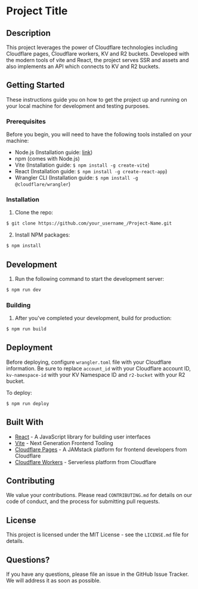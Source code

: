 # Project Title

## Description

This project leverages the power of Cloudflare technologies including Cloudflare pages, Cloudflare workers, KV and R2 buckets. Developed with the modern tools of vite and React, the project serves SSR and assets and also implements an API which connects to KV and R2 buckets.

## Getting Started

These instructions guide you on how to get the project up and running on your local machine for development and testing purposes.

### Prerequisites

Before you begin, you will need to have the following tools installed on your machine:

- Node.js (Installation guide: [link](https://nodejs.org/en/download/))
- npm (comes with Node.js)
- Vite (Installation guide: `$ npm install -g create-vite`)
- React (Installation guide: `$ npm install -g create-react-app`)
- Wrangler CLI (Installation guide: `$ npm install -g @cloudflare/wrangler`)

### Installation

1. Clone the repo:

```bash
$ git clone https://github.com/your_username_/Project-Name.git
```

2. Install NPM packages:

```bash
$ npm install
```

## Development

1. Run the following command to start the development server:

```bash
$ npm run dev
```

### Building

1. After you've completed your development, build for production:

```bash
$ npm run build
```

## Deployment

Before deploying, configure `wrangler.toml` file with your Cloudflare information. Be sure to replace `account_id` with your Cloudflare account ID, `kv-namespace-id` with your KV Namespace ID and `r2-bucket` with your R2 bucket.

To deploy:

```bash
$ npm run deploy
```

## Built With

- [React](https://reactjs.org/) - A JavaScript library for building user interfaces
- [Vite](https://vitejs.dev/) - Next Generation Frontend Tooling
- [Cloudflare Pages](https://pages.cloudflare.com/) - A JAMstack platform for frontend developers from Cloudflare
- [Cloudflare Workers](https://workers.cloudflare.com/) - Serverless platform from Cloudflare

## Contributing

We value your contributions. Please read `CONTRIBUTING.md` for details on our code of conduct, and the process for submitting pull requests.

## License

This project is licensed under the MIT License - see the `LICENSE.md` file for details.

## Questions?

If you have any questions, please file an issue in the GitHub Issue Tracker. We will address it as soon as possible.
